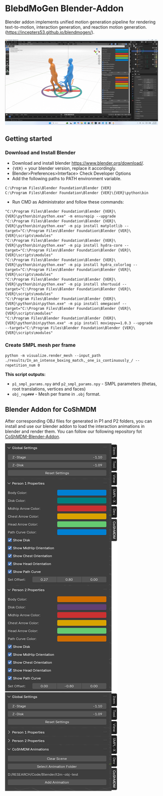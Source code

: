 # BlebdMoGen Blender-Addon
Blender addon implements unified motion generation pipeline for rendering text-to-motion, interaction generation, and reaction motion generation. (https://incepters53.github.io/blendmogen/).

![teaser](./git-assets/addon-3.png)

## Getting started

### Download and Install Blender

* Download and install blender https://www.blender.org/download/.
* `{VER}` = your blender version, replace it accordingly.
* Blender>Preferences>Interface> Check Developer Options
* Add the following paths to PATH environment variable.
```shell
C:\Program Files\Blender Foundation\Blender {VER}
C:\Program Files\Blender Foundation\Blender {VER}\{VER}\python\bin
```
* Run CMD as Administrator and follow these commands:
```shell
"C:\Program Files\Blender Foundation\Blender {VER}\{VER}\python\bin\python.exe" -m ensurepip --upgrade
"C:\Program Files\Blender Foundation\Blender {VER}\{VER}\python\bin\python.exe" -m pip install matplotlib --target="C:\Program Files\Blender Foundation\Blender {VER}\{VER}\scripts\modules"
"C:\Program Files\Blender Foundation\Blender {VER}\{VER}\python\bin\python.exe" -m pip install hydra-core --target="C:\Program Files\Blender Foundation\Blender {VER}\{VER}\scripts\modules"
"C:\Program Files\Blender Foundation\Blender {VER}\{VER}\python\bin\python.exe" -m pip install hydra_colorlog --target="C:\Program Files\Blender Foundation\Blender {VER}\{VER}\scripts\modules"
"C:\Program Files\Blender Foundation\Blender {VER}\{VER}\python\bin\python.exe" -m pip install shortuuid --target="C:\Program Files\Blender Foundation\Blender {VER}\{VER}\scripts\modules"
"C:\Program Files\Blender Foundation\Blender {VER}\{VER}\python\bin\python.exe" -m pip install omegaconf --target="C:\Program Files\Blender Foundation\Blender {VER}\{VER}\scripts\modules"
"C:\Program Files\Blender Foundation\Blender {VER}\{VER}\python\bin\python.exe" -m pip install moviepy==1.0.3 --upgrade  --target="C:\Program Files\Blender Foundation\Blender {VER}\{VER}\scripts\modules"
```

### Create SMPL mesh per frame

```shell
python -m visualize.render_mesh --input_path ./results/In_an_intense_boxing_match,_one_is_continuously_/ --repetition_num 0
```

**This script outputs:**
* `p1_smpl_params.npy` and `p2_smpl_params.npy` - SMPL parameters (thetas, root translations, vertices and faces)
* `obj_rep###` - Mesh per frame in `.obj` format.


## Blender Addon for CoShMDM

After corresponding OBJ files for generated in P1 and P2 folders, you can install and use our blender addon to load the interaction animations in blender and render them. You can follow our following repository fot [CoShMDM-Blender-Addon](https://github.com/Incepters53/blendmogen.git).

![teaser](./git-assets/addon-1.png)
![teaser](./git-assets/addon-2.png)

